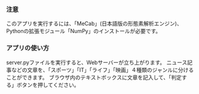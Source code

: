 ### 注意
このアプリを実行するには、「MeCab」(日本語版の形態素解析エンジン)、Pythonの拡張モジュール「NumPy」のインストールが必要です。

### アプリの使い方
server.pyファイルを実行すると、Webサーバーが立ち上がります。
ニュース記事などの文章を、「スポーツ」「IT」「ライフ」「映画」４種類のジャンルに分けることができます。
ブラウザ内のテキストボックスに文章を記入して、「判定する」ボタンを押してください。
